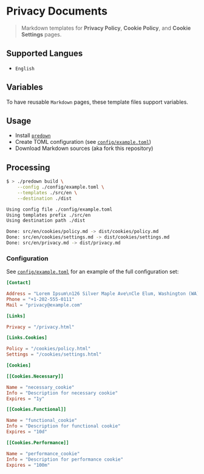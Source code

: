 # Privacy Documents

> Markdown templates for **Privacy Policy**, **Cookie Policy**, and **Cookie Settings** pages.

## Supported Langues

* `English`

## Variables

To have reusable `Markdown` pages, these template files support variables.

## Usage

 * Install [`predown`](https://github.com/sbstjn/predown)
 * Create TOML configuration (see [`config/example.toml`](config/example.toml))
 * Download Markdown sources (aka fork this repository)

## Processing

```bash
$ > ./predown build \
    --config ./config/example.toml \
    --templates ./src/en \
    --destination ./dist

Using config file ./config/example.toml
Using templates prefix ./src/en
Using destination path ./dist

Done: src/en/cookies/policy.md -> dist/cookies/policy.md
Done: src/en/cookies/settings.md -> dist/cookies/settings.md
Done: src/en/privacy.md -> dist/privacy.md
````

### Configuration

See [`config/example.toml`](config/example.toml) for an example of the full configuration set:

```toml
[Contact]

Address = "Lorem Ipsum\n126 Silver Maple Ave\nCle Elum, Washington (WA), 98922"
Phone = "+1-202-555-0111"
Mail = "privacy@example.com"

[Links]

Privacy = "/privacy.html"

[Links.Cookies]

Policy = "/cookies/policy.html"
Settings = "/cookies/settings.html"

[Cookies]

[[Cookies.Necessary]]

Name = "necessary_cookie"
Info = "Description for necessary cookie"
Expires = "1y"

[[Cookies.Functional]]

Name = "functional_cookie"
Info = "Description for functional cookie"
Expires = "10d"

[[Cookies.Performance]]

Name = "performance_cookie"
Info = "Description for performance cookie"
Expires = "100m"
```

[predown]: https://github.com/sbstjn/predown
